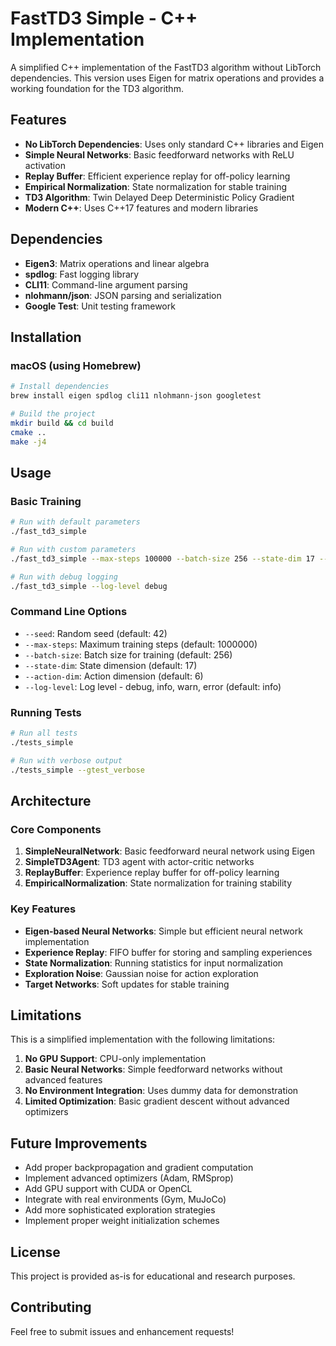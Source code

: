 # FastTD3 Simple - C++ Implementation

A simplified C++ implementation of the FastTD3 algorithm without LibTorch dependencies. This version uses Eigen for matrix operations and provides a working foundation for the TD3 algorithm.

## Features

- **No LibTorch Dependencies**: Uses only standard C++ libraries and Eigen
- **Simple Neural Networks**: Basic feedforward networks with ReLU activation
- **Replay Buffer**: Efficient experience replay for off-policy learning
- **Empirical Normalization**: State normalization for stable training
- **TD3 Algorithm**: Twin Delayed Deep Deterministic Policy Gradient
- **Modern C++**: Uses C++17 features and modern libraries

## Dependencies

- **Eigen3**: Matrix operations and linear algebra
- **spdlog**: Fast logging library
- **CLI11**: Command-line argument parsing
- **nlohmann/json**: JSON parsing and serialization
- **Google Test**: Unit testing framework

## Installation

### macOS (using Homebrew)

```bash
# Install dependencies
brew install eigen spdlog cli11 nlohmann-json googletest

# Build the project
mkdir build && cd build
cmake ..
make -j4
```

## Usage

### Basic Training

```bash
# Run with default parameters
./fast_td3_simple

# Run with custom parameters
./fast_td3_simple --max-steps 100000 --batch-size 256 --state-dim 17 --action-dim 6

# Run with debug logging
./fast_td3_simple --log-level debug
```

### Command Line Options

- `--seed`: Random seed (default: 42)
- `--max-steps`: Maximum training steps (default: 1000000)
- `--batch-size`: Batch size for training (default: 256)
- `--state-dim`: State dimension (default: 17)
- `--action-dim`: Action dimension (default: 6)
- `--log-level`: Log level - debug, info, warn, error (default: info)

### Running Tests

```bash
# Run all tests
./tests_simple

# Run with verbose output
./tests_simple --gtest_verbose
```

## Architecture

### Core Components

1. **SimpleNeuralNetwork**: Basic feedforward neural network using Eigen
2. **SimpleTD3Agent**: TD3 agent with actor-critic networks
3. **ReplayBuffer**: Experience replay buffer for off-policy learning
4. **EmpiricalNormalization**: State normalization for training stability

### Key Features

- **Eigen-based Neural Networks**: Simple but efficient neural network implementation
- **Experience Replay**: FIFO buffer for storing and sampling experiences
- **State Normalization**: Running statistics for input normalization
- **Exploration Noise**: Gaussian noise for action exploration
- **Target Networks**: Soft updates for stable training

## Limitations

This is a simplified implementation with the following limitations:

1. **No GPU Support**: CPU-only implementation
2. **Basic Neural Networks**: Simple feedforward networks without advanced features
3. **No Environment Integration**: Uses dummy data for demonstration
4. **Limited Optimization**: Basic gradient descent without advanced optimizers

## Future Improvements

- Add proper backpropagation and gradient computation
- Implement advanced optimizers (Adam, RMSprop)
- Add GPU support with CUDA or OpenCL
- Integrate with real environments (Gym, MuJoCo)
- Add more sophisticated exploration strategies
- Implement proper weight initialization schemes

## License

This project is provided as-is for educational and research purposes.

## Contributing

Feel free to submit issues and enhancement requests! 